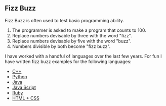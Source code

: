 ## Fizz Buzz
Fizz Buzz is often used to test basic programming ability.
1. The programmer is asked to make a program that counts to 100.
2. Replace numbers devisable by three with the word "fizz".
3. Replace numbers devisable by five with the word "buzz".
4. Numbers divisible by both become "fizz buzz".

I have worked with a handful of languages over the last few years.
For fun I have written fizz buzz examples for the following languages:

* [C++](fizzbuzz.cpp)
* [Python](fizzbuzz.py)
* [Java](fizzbuzz.java)
* [Java Script](fizzbuzz.js)
* [Ruby](fizzbuzz.rb)
* [HTML + CSS](fizzbuzz.html)
